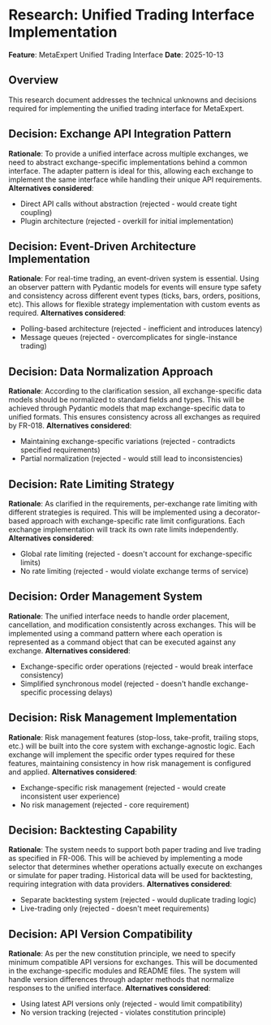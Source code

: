 # Research: Unified Trading Interface Implementation

**Feature**: MetaExpert Unified Trading Interface
**Date**: 2025-10-13

## Overview

This research document addresses the technical unknowns and decisions required for implementing the unified trading interface for MetaExpert.

## Decision: Exchange API Integration Pattern
**Rationale**: To provide a unified interface across multiple exchanges, we need to abstract exchange-specific implementations behind a common interface. The adapter pattern is ideal for this, allowing each exchange to implement the same interface while handling their unique API requirements.
**Alternatives considered**: 
- Direct API calls without abstraction (rejected - would create tight coupling)
- Plugin architecture (rejected - overkill for initial implementation)

## Decision: Event-Driven Architecture Implementation
**Rationale**: For real-time trading, an event-driven system is essential. Using an observer pattern with Pydantic models for events will ensure type safety and consistency across different event types (ticks, bars, orders, positions, etc). This allows for flexible strategy implementation with custom events as required.
**Alternatives considered**: 
- Polling-based architecture (rejected - inefficient and introduces latency)
- Message queues (rejected - overcomplicates for single-instance trading)

## Decision: Data Normalization Approach
**Rationale**: According to the clarification session, all exchange-specific data models should be normalized to standard fields and types. This will be achieved through Pydantic models that map exchange-specific data to unified formats. This ensures consistency across all exchanges as required by FR-018.
**Alternatives considered**: 
- Maintaining exchange-specific variations (rejected - contradicts specified requirements)
- Partial normalization (rejected - would still lead to inconsistencies)

## Decision: Rate Limiting Strategy
**Rationale**: As clarified in the requirements, per-exchange rate limiting with different strategies is required. This will be implemented using a decorator-based approach with exchange-specific rate limit configurations. Each exchange implementation will track its own rate limits independently.
**Alternatives considered**: 
- Global rate limiting (rejected - doesn't account for exchange-specific limits)
- No rate limiting (rejected - would violate exchange terms of service)

## Decision: Order Management System
**Rationale**: The unified interface needs to handle order placement, cancellation, and modification consistently across exchanges. This will be implemented using a command pattern where each operation is represented as a command object that can be executed against any exchange.
**Alternatives considered**: 
- Exchange-specific order operations (rejected - would break interface consistency)
- Simplified synchronous model (rejected - doesn't handle exchange-specific processing delays)

## Decision: Risk Management Implementation
**Rationale**: Risk management features (stop-loss, take-profit, trailing stops, etc.) will be built into the core system with exchange-agnostic logic. Each exchange will implement the specific order types required for these features, maintaining consistency in how risk management is configured and applied.
**Alternatives considered**: 
- Exchange-specific risk management (rejected - would create inconsistent user experience)
- No risk management (rejected - core requirement)

## Decision: Backtesting Capability
**Rationale**: The system needs to support both paper trading and live trading as specified in FR-006. This will be achieved by implementing a mode selector that determines whether operations actually execute on exchanges or simulate for paper trading. Historical data will be used for backtesting, requiring integration with data providers.
**Alternatives considered**: 
- Separate backtesting system (rejected - would duplicate trading logic)
- Live-trading only (rejected - doesn't meet requirements)

## Decision: API Version Compatibility
**Rationale**: As per the new constitution principle, we need to specify minimum compatible API versions for exchanges. This will be documented in the exchange-specific modules and README files. The system will handle version differences through adapter methods that normalize responses to the unified interface.
**Alternatives considered**: 
- Using latest API versions only (rejected - would limit compatibility)
- No version tracking (rejected - violates constitution principle)